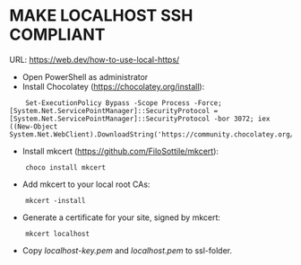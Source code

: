 # MAKE LOCALHOST SSH COMPLIANT

URL: https://web.dev/how-to-use-local-https/

* Open PowerShell as administrator
* Install Chocolatey (https://chocolatey.org/install):

```
	Set-ExecutionPolicy Bypass -Scope Process -Force; [System.Net.ServicePointManager]::SecurityProtocol = [System.Net.ServicePointManager]::SecurityProtocol -bor 3072; iex ((New-Object System.Net.WebClient).DownloadString('https://community.chocolatey.org/install.ps1'))
```

* Install mkcert (https://github.com/FiloSottile/mkcert):

```
	choco install mkcert
```

* Add mkcert to your local root CAs:

```
	mkcert -install
```

* Generate a certificate for your site, signed by mkcert:

```
	mkcert localhost
```

* Copy *localhost-key.pem* and *localhost.pem* to ssl-folder.
